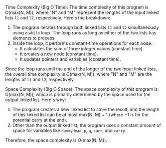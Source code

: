 Time Complexity (Big O Time):
The time complexity of this program is O(max(N, M)), where "N" and "M" represent the lengths of the input linked lists `l1` and `l2`, respectively. Here's the breakdown:

1. The program iterates through both linked lists `l1` and `l2` simultaneously using a `while` loop. The loop runs as long as either of the two lists has elements to process.
2. Inside the loop, it performs constant-time operations for each node:
   - It calculates the sum of three integer values (constant time).
   - It creates a new node (constant time).
   - It updates pointers and variables (constant time).

Since the loop runs until the end of the longer of the two input linked lists, the overall time complexity is O(max(N, M)), where "N" and "M" are the lengths of `l1` and `l2`, respectively.

Space Complexity (Big O Space):
The space complexity of this program is O(max(N, M)), which is primarily determined by the space used for the output linked list. Here's why:

1. The program creates a new linked list to store the result, and the length of this linked list can be at most max(N, M) + 1 (where +1 is for the potential carry at the end).
2. Other than the output linked list, the program uses a constant amount of space for variables like `dummyHead`, `p`, `q`, `curr`, and `carry`.

Therefore, the space complexity is O(max(N, M)).
